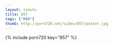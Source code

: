 ```yaml
--- 
layout: sieutv
title: 857
tags: ["000"]
thumb: http://porn720.net/video/857/poster.jpg
---
```

{% include porn720 key="857" %} 
